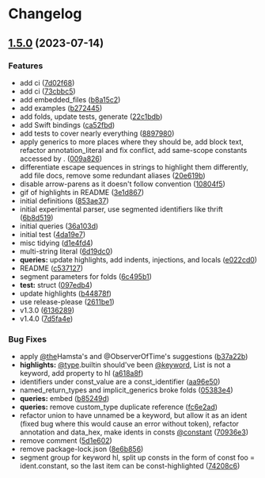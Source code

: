 # Changelog

## [1.5.0](https://github.com/amaanq/tree-sitter-capnp/compare/tree-sitter-capnp-v1.4.0...tree-sitter-capnp-v1.5.0) (2023-07-14)


### Features

* add ci ([7d02f68](https://github.com/amaanq/tree-sitter-capnp/commit/7d02f6806f26e6e403827b4b01b41c7bd88413d4))
* add ci ([73cbbc5](https://github.com/amaanq/tree-sitter-capnp/commit/73cbbc50b940b55a9b3f02ab10ef67f233e5c8bb))
* add embedded_files ([b8a15c2](https://github.com/amaanq/tree-sitter-capnp/commit/b8a15c22052e0654d56905b08f796c9eebb68b68))
* add examples ([b272445](https://github.com/amaanq/tree-sitter-capnp/commit/b2724453a41028e22d3c75a0122130fc6826c206))
* add folds, update tests, generate ([22c1bdb](https://github.com/amaanq/tree-sitter-capnp/commit/22c1bdb260779869fa4d30f941f7de1037ec2b53))
* add Swift bindings ([ca52fbd](https://github.com/amaanq/tree-sitter-capnp/commit/ca52fbda8ae4452be9e1296922f7da3c5d376e1a))
* add tests to cover nearly everything ([8897980](https://github.com/amaanq/tree-sitter-capnp/commit/8897980e0cbd5f48268ac974817a3c41726ee36c))
* apply generics to more places where they should be, add block text, refactor annotation_literal and fix conflict, add same-scope constants accessed by . ([009a826](https://github.com/amaanq/tree-sitter-capnp/commit/009a826736cd1cdefe8260541d579b9a179ceda5))
* differentiate escape sequences in strings to highlight them differently, add file docs, remove some redundant aliases ([20e619b](https://github.com/amaanq/tree-sitter-capnp/commit/20e619b36eb2d4d493547a0fbfe1f2bec6248add))
* disable arrow-parens as it doesn't follow convention ([10804f5](https://github.com/amaanq/tree-sitter-capnp/commit/10804f58fc6feeeac6c1a4253f2f74b812bdb364))
* gif of highlights in README ([3e1d867](https://github.com/amaanq/tree-sitter-capnp/commit/3e1d867dbc1429b21fde9b6d7e050212bc64a665))
* initial definitions ([853ae37](https://github.com/amaanq/tree-sitter-capnp/commit/853ae37a489d4eaebba4d3288411c12a147a1f5a))
* initial experimental parser, use segmented identifiers like thrift ([6b8d519](https://github.com/amaanq/tree-sitter-capnp/commit/6b8d5193a66f1c19a7bcb8e0cc6f77b04578bd1d))
* initial queries ([36a103d](https://github.com/amaanq/tree-sitter-capnp/commit/36a103d0b0aecf5668d22129ad541826377a1cd4))
* initial test ([4da19e7](https://github.com/amaanq/tree-sitter-capnp/commit/4da19e7c910a834c0163a09d0ecd9d81ba00bcb1))
* misc tidying ([d1e4fd4](https://github.com/amaanq/tree-sitter-capnp/commit/d1e4fd404c9b8a934d540ca6fc3fadb53fa0f2d4))
* multi-string literal ([6d19dc0](https://github.com/amaanq/tree-sitter-capnp/commit/6d19dc029e8132d048777c38666e010857d14d6b))
* **queries:** update highlights, add indents, injections, and locals ([e022cd0](https://github.com/amaanq/tree-sitter-capnp/commit/e022cd090998961611330f1f6d1ac21ec09cd813))
* README ([c537127](https://github.com/amaanq/tree-sitter-capnp/commit/c5371278f5851ca7f9c85b0c018dcbf2e59d49f3))
* segment parameters for folds ([6c495b1](https://github.com/amaanq/tree-sitter-capnp/commit/6c495b15eed64d8562b4098b0d0accb736a99cab))
* **test:** struct ([097edb4](https://github.com/amaanq/tree-sitter-capnp/commit/097edb450eb185a4b48fb4af486f0b63b4c84a42))
* update highlights ([b44878f](https://github.com/amaanq/tree-sitter-capnp/commit/b44878fadf4720e8e05267587f8678ca490d4019))
* use release-please ([2611be1](https://github.com/amaanq/tree-sitter-capnp/commit/2611be13e6fe86eee1190c9c5c0faed05e136905))
* v1.3.0 ([6136289](https://github.com/amaanq/tree-sitter-capnp/commit/6136289bed7ae0d2cdd58f0c26ea234a6f037a28))
* v1.4.0 ([7d5fa4e](https://github.com/amaanq/tree-sitter-capnp/commit/7d5fa4e94d3643ec15750106113be0d40f9fc1bb))


### Bug Fixes

* apply [@the](https://github.com/the)Hamsta's and @ObserverOfTime's suggestions ([b37a22b](https://github.com/amaanq/tree-sitter-capnp/commit/b37a22b06ba28bfd32018fce39c4277c13bdeb77))
* **highlights:** [@type](https://github.com/type).builtin should've been [@keyword](https://github.com/keyword), List is not a keyword, add property to hl ([a618a8f](https://github.com/amaanq/tree-sitter-capnp/commit/a618a8fed4146f34554cbeb76d5795ecf2a92174))
* identifiers under const_value are a const_identifier ([aa96e50](https://github.com/amaanq/tree-sitter-capnp/commit/aa96e5060e39ee8a25dcdd631499468b4ebb4cc4))
* named_return_types and implicit_generics broke folds ([05383e4](https://github.com/amaanq/tree-sitter-capnp/commit/05383e45b0052ac53a9e75283445e4c7e5187669))
* **queries:** embed ([b85249d](https://github.com/amaanq/tree-sitter-capnp/commit/b85249d15a5800196922cac3cd07d97c8b9fac1c))
* **queries:** remove custom_type duplicate reference ([fc6e2ad](https://github.com/amaanq/tree-sitter-capnp/commit/fc6e2addf103861b9b3dffb82c543eb6b71061aa))
* refactor union to have unnamed be a keyword, but allow it as an ident (fixed bug where this would cause an error without token), refactor annotation and data_hex, make idents in consts [@constant](https://github.com/constant) ([70936e3](https://github.com/amaanq/tree-sitter-capnp/commit/70936e3b78d9ca19321bf5361a63175b1c4d466c))
* remove comment ([5d1e602](https://github.com/amaanq/tree-sitter-capnp/commit/5d1e6029380922d29990f5054240ed75f4169928))
* remove package-lock.json ([8e6b856](https://github.com/amaanq/tree-sitter-capnp/commit/8e6b8561170c4767720857e3f1dec019f49c6084))
* segment group for keyword hl, split up consts in the form of const foo = ident.constant, so the last item can be const-highlighted ([74208c6](https://github.com/amaanq/tree-sitter-capnp/commit/74208c60d1edce8d47f42b98e80d49b78782ef56))
